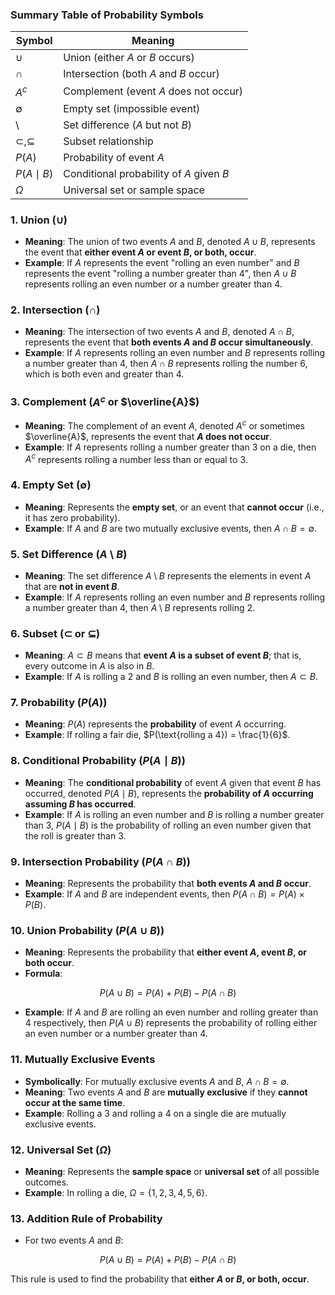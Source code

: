 
### Summary Table of Probability Symbols

| Symbol               | Meaning                                  |
| -------------------- | ---------------------------------------- |
| $\cup$               | Union (either $A$ or $B$ occurs)         |
| $\cap$               | Intersection (both $A$ and $B$ occur)    |
| $A^c$                | Complement (event $A$ does not occur)    |
| $\emptyset$          | Empty set (impossible event)             |
| $\setminus$          | Set difference ($A$ but not $B$)         |
| $\subset, \subseteq$ | Subset relationship                      |
| $P(A)$               | Probability of event $A$                 |
| $P(A \mid B)$        | Conditional probability of $A$ given $B$ |
| $\Omega$             | Universal set or sample space            |


### 1. **Union ($\cup$)**
   - **Meaning**: The union of two events $A$ and $B$, denoted $A \cup B$, represents the event that **either event $A$ or event $B$, or both, occur**.
   - **Example**: If $A$ represents the event "rolling an even number" and $B$ represents the event "rolling a number greater than 4", then $A \cup B$ represents rolling an even number or a number greater than 4.

### 2. **Intersection ($\cap$)**
   - **Meaning**: The intersection of two events $A$ and $B$, denoted $A \cap B$, represents the event that **both events $A$ and $B$ occur simultaneously**.
   - **Example**: If $A$ represents rolling an even number and $B$ represents rolling a number greater than 4, then $A \cap B$ represents rolling the number 6, which is both even and greater than 4.

### 3. **Complement ($A^c$ or $\overline{A}$)**
   - **Meaning**: The complement of an event $A$, denoted $A^c$ or sometimes $\overline{A}$, represents the event that **$A$ does not occur**.
   - **Example**: If $A$ represents rolling a number greater than 3 on a die, then $A^c$ represents rolling a number less than or equal to 3.

### 4. **Empty Set ($\emptyset$)**
   - **Meaning**: Represents the **empty set**, or an event that **cannot occur** (i.e., it has zero probability).
   - **Example**: If $A$ and $B$ are two mutually exclusive events, then $A \cap B = \emptyset$.

### 5. **Set Difference ($A \setminus B$)**
   - **Meaning**: The set difference $A \setminus B$ represents the elements in event $A$ that are **not in event $B$**.
   - **Example**: If $A$ represents rolling an even number and $B$ represents rolling a number greater than 4, then $A \setminus B$ represents rolling 2.

### 6. **Subset ($\subset$ or $\subseteq$)**
   - **Meaning**: $A \subset B$ means that **event $A$ is a subset of event $B$**; that is, every outcome in $A$ is also in $B$.
   - **Example**: If $A$ is rolling a 2 and $B$ is rolling an even number, then $A \subset B$.

### 7. **Probability ($P(A)$)**
   - **Meaning**: $P(A)$ represents the **probability** of event $A$ occurring.
   - **Example**: If rolling a fair die, $P(\text{rolling a 4}) = \frac{1}{6}$.

### 8. **Conditional Probability ($P(A \mid B)$)**
   - **Meaning**: The **conditional probability** of event $A$ given that event $B$ has occurred, denoted $P(A \mid B)$, represents the **probability of $A$ occurring assuming $B$ has occurred**.
   - **Example**: If $A$ is rolling an even number and $B$ is rolling a number greater than 3, $P(A \mid B)$ is the probability of rolling an even number given that the roll is greater than 3.

### 9. **Intersection Probability ($P(A \cap B)$)**
   - **Meaning**: Represents the probability that **both events $A$ and $B$ occur**.
   - **Example**: If $A$ and $B$ are independent events, then $P(A \cap B) = P(A) \times P(B)$.

### 10. **Union Probability ($P(A \cup B)$)**
   - **Meaning**: Represents the probability that **either event $A$, event $B$, or both occur**.
   - **Formula**: 

   $$
   P(A \cup B) = P(A) + P(B) - P(A \cap B)
   $$

   - **Example**: If $A$ and $B$ are rolling an even number and rolling greater than 4 respectively, then $P(A \cup B)$ represents the probability of rolling either an even number or a number greater than 4.

### 11. **Mutually Exclusive Events**
   - **Symbolically**: For mutually exclusive events $A$ and $B$, $A \cap B = \emptyset$.
   - **Meaning**: Two events $A$ and $B$ are **mutually exclusive** if they **cannot occur at the same time**.
   - **Example**: Rolling a 3 and rolling a 4 on a single die are mutually exclusive events.

### 12. **Universal Set ($\Omega$)**
   - **Meaning**: Represents the **sample space** or **universal set** of all possible outcomes.
   - **Example**: In rolling a die, $\Omega = \{1, 2, 3, 4, 5, 6\}$.

### 13. **Addition Rule of Probability**
   - For two events $A$ and $B$:

   $$
   P(A \cup B) = P(A) + P(B) - P(A \cap B)
   $$

   This rule is used to find the probability that **either $A$ or $B$, or both, occur**.

